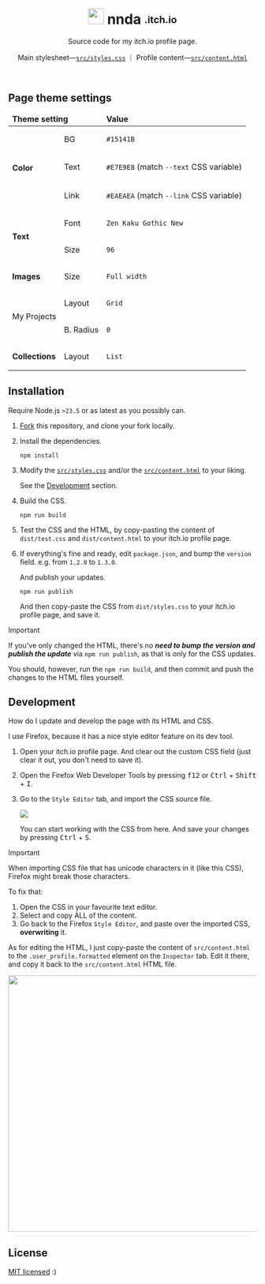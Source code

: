 <h1 align="center"> <img height="32" width="32" src="https://cdn.simpleicons.org/itchdotio/fff"/> nnda&nbsp;<sub><sup>.itch.io</sup></sub> </h1>

<div align="center">

Source code for my itch.io profile page.

Main stylesheet—[`src/styles.css`](src/styles.css)
｜
Profile content—[`src/content.html`](src/content.html)

<img src="https://github.com/user-attachments/assets/0f8eff10-4bb0-4f08-ab46-b753652355db" alt="">

</div>

<br>

## Page theme settings

<table>
<thead>
<tr>
<td colspan="2">
  <b> Theme setting </b>
</td>
<td>
  <b> Value </b>
</td>
</tr>
</thead>

<tbody>

<tr>
<td rowspan="3"><b> Color </b></td>
<td> BG </td>
<td>

  `#15141B`

</td>
</tr>

<tr>
<td> Text </td>
<td>

  `#E7E9E8` (match `--text` CSS variable)

</td>
</tr>

<tr>
<td> Link </td>
<td>

  `#EAEAEA` (match `--link` CSS variable)

</td>
</tr>


<tr>
<td rowspan="2"><b> Text </b></td>
<td> Font </td>
<td>

  `Zen Kaku Gothic New`

</td>
</tr>

<tr>
<td> Size </td>
<td>

  `96`

</td>
</tr>


<tr>
<td rowspan="1"><b> Images </b></td>
<td> Size </td>
<td>

  `Full width`

</td>
</tr>


<tr>
<td rowspan="2"> My Projects </td>
<td> Layout </td>
<td>

  `Grid`

</td>
</tr>

<tr>
<td> B. Radius </td>
<td>

  `0`

</td>
</tr>


<tr>
<td rowspan="1"><b> Collections </b></td>
<td> Layout </td>
<td>

  `List`

</td>
</tr>
</tbody>
</table>

## Installation

Require Node.js `>23.5` or as latest as you possibly can.

1. [Fork](https://github.com/nndda/itchio-profile/fork) this repository, and clone your fork locally.

1. Install the dependencies.
    ```
    npm install
    ```

1. Modify the [`src/styles.css`](src/styles.css) and/or the [`src/content.html`](src/content.html) to your liking.

    See the [Development](#development) section.

1. Build the CSS.
    ```
    npm run build
    ```

1. Test the CSS and the HTML, by copy-pasting the content of `dist/test.css` and `dist/content.html` to your itch.io profile page.

1. If everything's fine and ready, edit `package.json`, and bump the `version` field. e.g. from `1.2.0` to `1.3.0`.

    And publish your updates.
    ```
    npm run publish
    ```

    And then copy-paste the CSS from `dist/styles.css` to your itch.io profile page, and save it.

> [!IMPORTANT]
> If you've only changed the HTML, there's no ***need to bump the version and publish the update*** via `npm run publish`, as that is only for the CSS updates.
>
> You should, however, run the `npm run build`, and then commit and push the changes to the HTML files yourself.

## Development

How do I update and develop the page with its HTML and CSS.

I use Firefox, because it has a nice style editor feature on its dev tool.

1. Open your itch.io profile page. And clear out the custom CSS field (just clear it out, you don't need to save it).
2. Open the Firefox Web Developer Tools by pressing <kbd>f12</kbd> or <kbd>Ctrl</kbd> + <kbd>Shift</kbd> + <kbd>I</kbd>.
3. Go to the `Style Editor` tab, and import the CSS source file.

   ![](https://github.com/user-attachments/assets/495e2981-a40e-4d8d-be08-33ddb3567a34)

   You can start working with the CSS from here. And save your changes by pressing <kbd>Ctrl</kbd> + <kbd>S</kbd>.

> [!IMPORTANT]
> When importing CSS file that has unicode characters in it (like this CSS),
> Firefox might break those characters.
>
> To fix that:
> 1. Open the CSS in your favourite text editor.
> 2. Select and copy ALL of the content.
> 3. Go back to the Firefox `Style Editor`, and paste over the imported CSS, **overwriting** it.

As for editing the HTML, I just copy-paste the content of `src/content.html` to the `.user_profile.formatted` element on the `Inspector` tab. Edit it there, and copy it back to the `src/content.html` HTML file.

<div align="center">
  <a href="https://github.com/SAWARATSUKI/KawaiiLogos">
    <img width="520" src="https://github.com/user-attachments/assets/ea12ce4c-abf4-4836-9662-456c67ee2f8b">
  </a>
</div>

## License

[MIT licensed](LICENSE) :)
